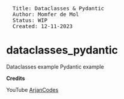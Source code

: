 
<pre>
  Title: Dataclasses & Pydantic
  Author: Momfer de Mol
  Status: WIP
  Created: 12-11-2023
</pre>

# dataclasses_pydantic

Dataclasses example
Pydantic example

**Credits**

YouTube [ArjanCodes](https://www.youtube.com/@ArjanCodes/videos)